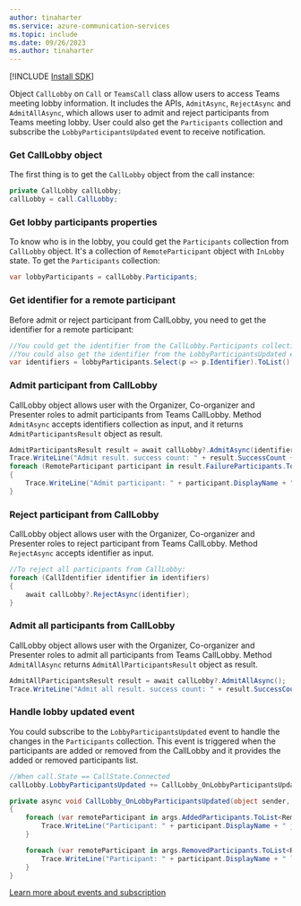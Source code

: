 ```yaml
---
author: tinaharter
ms.service: azure-communication-services
ms.topic: include
ms.date: 09/26/2023
ms.author: tinaharter
---
```

[!INCLUDE [Install SDK](../install-sdk/install-sdk-windows.md)]

Object `CallLobby` on `Call` or `TeamsCall` class allow users to access Teams meeting lobby information. It includes the APIs, `AdmitAsync`, `RejectAsync` and `AdmitAllAsync`, which allows user to admit and reject participants from Teams meeting lobby. User could also get the `Participants` collection and subscribe the `LobbyParticipantsUpdated` event to receive notification.

### Get CallLobby object
The first thing is to get the `CallLobby` object  from the call instance: 
```csharp
private CallLobby callLobby;
callLobby = call.CallLobby;
```

### Get lobby participants properties
To know who is in the lobby, you could get the `Participants` collection from `CallLobby` object. It's a collection of `RemoteParticipant` object with `InLobby` state. To get the `Participants` collection:

```csharp
var lobbyParticipants = callLobby.Participants; 
```

### Get identifier for a remote participant
Before admit or reject participant from CallLobby, you need to get the identifier for a remote participant:
```csharp
//You could get the identifier from the CallLobby.Participants collection
//You could also get the identifier from the LobbyParticipantsUpdated event
var identifiers = lobbyParticipants.Select(p => p.Identifier).ToList().AsReadOnly();
```

### Admit participant from CallLobby
CallLobby object allows user with the Organizer, Co-organizer and Presenter roles to admit participants from Teams CallLobby. Method `AdmitAsync` accepts identifiers collection as input, and it returns `AdmitParticipantsResult` object as result.

```csharp
AdmitParticipantsResult result = await callLobby?.AdmitAsync(identifiers);
Trace.WriteLine("Admit result. success count: " + result.SuccessCount + ", failure count: " + result.FailureCount + ", failure participants: " + result.FailedParticipants);
foreach (RemoteParticipant participant in result.FailureParticipants.ToList<RemoteParticipant>())
{
    Trace.WriteLine("Admit participant: " + participant.DisplayName + " failed ");
}
```

### Reject participant from CallLobby
CallLobby object allows user with the Organizer, Co-organizer and Presenter roles to reject participant from Teams CallLobby. Method `RejectAsync` accepts identifier as input.

```csharp
//To reject all participants from CallLobby:
foreach (CallIdentifier identifier in identifiers)
{
    await callLobby?.RejectAsync(identifier);
}
```

### Admit all participants from CallLobby
CallLobby object allows user with the Organizer, Co-organizer and Presenter roles to admit all participants from Teams CallLobby. Method `AdmitAllAsync` returns `AdmitAllParticipantsResult` object as result.

```csharp
AdmitAllParticipantsResult result = await callLobby?.AdmitAllAsync();
Trace.WriteLine("Admit all result. success count: " + result.SuccessCount + ", failure count: " + result.FailureCount);
```

### Handle lobby updated event
You could subscribe to the `LobbyParticipantsUpdated` event to handle the changes in the `Participants` collection. This event is triggered when the participants are added or removed from the CallLobby and it provides the added or removed participants list.
```csharp
//When call.State == CallState.Connected
callLobby.LobbyParticipantsUpdated += CallLobby_OnLobbyParticipantsUpdated;

private async void CallLobby_OnLobbyParticipantsUpdated(object sender, ParticipantsUpdatedEventArgs args)
{
    foreach (var remoteParticipant in args.AddedParticipants.ToList<RemoteParticipant>()){
        Trace.WriteLine("Participant: " + participant.DisplayName + " joins lobby ");
    }

    foreach (var remoteParticipant in args.RemovedParticipants.ToList<RemoteParticipant>()){
        Trace.WriteLine("Participant: " + participant.DisplayName + " leaves lobby ");
    }
}
```
[Learn more about events and subscription ](../../events.md)